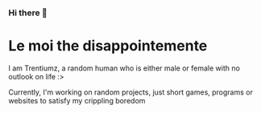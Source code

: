 ### Hi there 👋

# Le moi the disappointemente

I am Trentiumz, a random human who is either male or female with no outlook on life :>

Currently, I'm working on random projects, just short games, programs or websites to satisfy my crippling boredom

<!--
**Trentiumz/Trentiumz** is a ✨ _special_ ✨ repository because its `README.md` (this file) appears on your GitHub profile.

Here are some ideas to get you started:

- 🔭 I’m currently working on ...
- 🌱 I’m currently learning ...
- 👯 I’m looking to collaborate on ...
- 🤔 I’m looking for help with ...
- 💬 Ask me about ...
- 📫 How to reach me: ...
- 😄 Pronouns: ...
- ⚡ Fun fact: ...
-->

